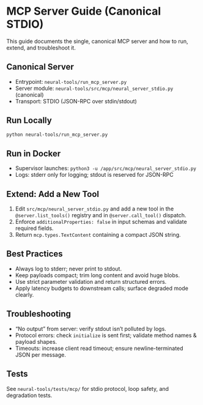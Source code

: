 # MCP Server Guide (Canonical STDIO)

This guide documents the single, canonical MCP server and how to run, extend, and troubleshoot it.

## Canonical Server

- Entrypoint: `neural-tools/run_mcp_server.py`
- Server module: `neural-tools/src/mcp/neural_server_stdio.py` (canonical)
- Transport: STDIO (JSON-RPC over stdin/stdout)

## Run Locally

```bash
python neural-tools/run_mcp_server.py
```

## Run in Docker

- Supervisor launches: `python3 -u /app/src/mcp/neural_server_stdio.py`
- Logs: stderr only for logging; stdout is reserved for JSON-RPC

## Extend: Add a New Tool

1. Edit `src/mcp/neural_server_stdio.py` and add a new tool in the `@server.list_tools()` registry and in `@server.call_tool()` dispatch.
2. Enforce `additionalProperties: false` in input schemas and validate required fields.
3. Return `mcp.types.TextContent` containing a compact JSON string.

## Best Practices

- Always log to stderr; never print to stdout.
- Keep payloads compact; trim long content and avoid huge blobs.
- Use strict parameter validation and return structured errors.
- Apply latency budgets to downstream calls; surface degraded mode clearly.

## Troubleshooting

- “No output” from server: verify stdout isn’t polluted by logs.
- Protocol errors: check `initialize` is sent first; validate method names & payload shapes.
- Timeouts: increase client read timeout; ensure newline-terminated JSON per message.

## Tests

See `neural-tools/tests/mcp/` for stdio protocol, loop safety, and degradation tests.
